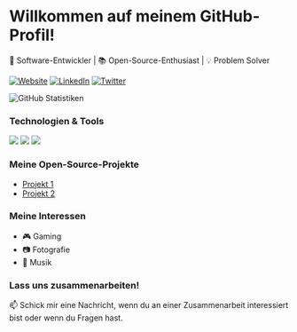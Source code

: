 <!-- Dein Name -->
# Willkommen auf meinem GitHub-Profil!

<!-- Ein kurzer Slogan oder eine Beschreibung über dich -->
🚀 Software-Entwickler | 📚 Open-Source-Enthusiast | 💡 Problem Solver

<!-- Kontakt- und Social-Media-Links -->
[![Website](https://img.shields.io/badge/Website-DeinName.com-blue?style=flat-square&logo=appveyor)](https://DeinName.com)
[![LinkedIn](https://img.shields.io/badge/LinkedIn-DeinName-blue?style=flat-square&logo=linkedin)](https://www.linkedin.com/in/DeinName/)
[![Twitter](https://img.shields.io/badge/Twitter-DeinName-blue?style=flat-square&logo=twitter)](https://twitter.com/DeinName)

<!-- Eine kurze Übersicht über deine GitHub-Statistiken -->
![GitHub Statistiken](https://github-readme-stats.vercel.app/api?username=DeinGitHubBenutzername&show_icons=true&count_private=true)

<!-- Einige der von dir verwendeten Technologien -->
### Technologien & Tools
![](https://img.shields.io/badge/Code-Python-informational?style=flat&logo=python&logoColor=white&color=3776AB)
![](https://img.shields.io/badge/Code-JavaScript-informational?style=flat&logo=javascript&logoColor=white&color=F7DF1E)
![](https://img.shields.io/badge/Editor-Visual%20Studio%20Code-informational?style=flat&logo=visual-studio-code&logoColor=white&color=007ACC)

<!-- Eine Liste deiner Open-Source-Projekte -->
### Meine Open-Source-Projekte
- [Projekt 1](https://github.com/DeinGitHubBenutzername/Projekt1)
- [Projekt 2](https://github.com/DeinGitHubBenutzername/Projekt2)

<!-- Eine kurze Zusammenfassung deiner Interessen oder Hobbys -->
### Meine Interessen
- 🎮 Gaming
- 📷 Fotografie
- 🎵 Musik

<!-- Eine Dankesnachricht oder eine Ermutigung zur Zusammenarbeit -->
### Lass uns zusammenarbeiten!
📫 Schick mir eine Nachricht, wenn du an einer Zusammenarbeit interessiert bist oder wenn du Fragen hast.

<!--
  HINWEIS: Du kannst die oben gezeigten Abschnitte nach Belieben anpassen oder weitere Informationen hinzufügen, um dein Profil einzigartiger zu gestalten.
-->
